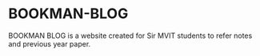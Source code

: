 # BOOKMAN-BLOG
BOOKMAN BLOG is a website created for Sir MVIT students to refer notes and previous year paper. 
